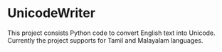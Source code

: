 # UnicodeWriter
This project consists Python code to convert English text into Unicode. Currently the project supports for Tamil and Malayalam languages.
